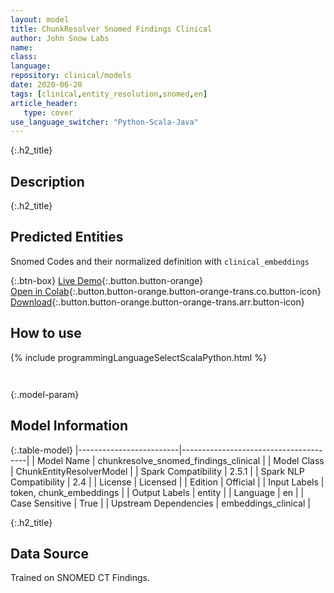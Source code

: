 ```yaml
---
layout: model
title: ChunkResolver Snomed Findings Clinical
author: John Snow Labs
name: 
class: 
language: 
repository: clinical/models
date: 2020-06-20
tags: [clinical,entity_resolution,snomed,en]
article_header:
   type: cover
use_language_switcher: "Python-Scala-Java"
---
```


{:.h2_title}
## Description 


 {:.h2_title}
## Predicted Entities
Snomed Codes and their normalized definition with `clinical_embeddings` 

{:.btn-box}
[Live Demo](https://demo.johnsnowlabs.com/healthcare/ER_SNOMED/){:.button.button-orange}<br/>[Open in Colab](https://colab.research.google.com/github/JohnSnowLabs/spark-nlp-workshop/blob/master/tutorials/Certification_Trainings/Healthcare/13.Snomed_Entity_Resolver_Model_Training.ipynb){:.button.button-orange.button-orange-trans.co.button-icon}<br/>[Download](https://s3.amazonaws.com/auxdata.johnsnowlabs.com/clinical/models/chunkresolve_snomed_findings_clinical_en_2.5.1_2.4_1592617161564.zip){:.button.button-orange.button-orange-trans.arr.button-icon}<br/>

## How to use 
<div class="tabs-box" markdown="1">

{% include programmingLanguageSelectScalaPython.html %}

```python

```

```scala

```
</div>



{:.model-param}
## Model Information
{:.table-model}
|-------------------------|---------------------------------------|
| Model Name              | chunkresolve_snomed_findings_clinical |
| Model Class             | ChunkEntityResolverModel              |
| Spark Compatibility     | 2.5.1                                 |
| Spark NLP Compatibility | 2.4                                   |
| License                 | Licensed                              |
| Edition                 | Official                              |
| Input Labels            | token, chunk_embeddings               |
| Output Labels           | entity                                |
| Language                | en                                    |
| Case Sensitive          | True                                  |
| Upstream Dependencies   | embeddings_clinical                   |





{:.h2_title}
## Data Source
Trained on SNOMED CT Findings.

